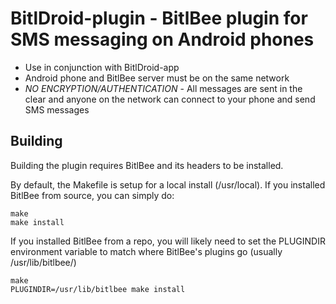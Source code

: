 BitlDroid-plugin - BitlBee plugin for SMS messaging on Android phones
=========

- Use in conjunction with BitlDroid-app
- Android phone and BitlBee server must be on the same network
- *NO ENCRYPTION/AUTHENTICATION* - All messages are sent in the clear and anyone on the network can connect to your phone and send SMS messages

Building
--------

Building the plugin requires BitlBee and its headers to be installed.

By default, the Makefile is setup for a local install (/usr/local). If you installed BitlBee from source, you can simply do:

```
make
make install
```

If you installed BitlBee from a repo, you will likely need to set the PLUGINDIR environment variable to match where BitlBee's plugins go (usually /usr/lib/bitlbee/)

```
make
PLUGINDIR=/usr/lib/bitlbee make install
```
